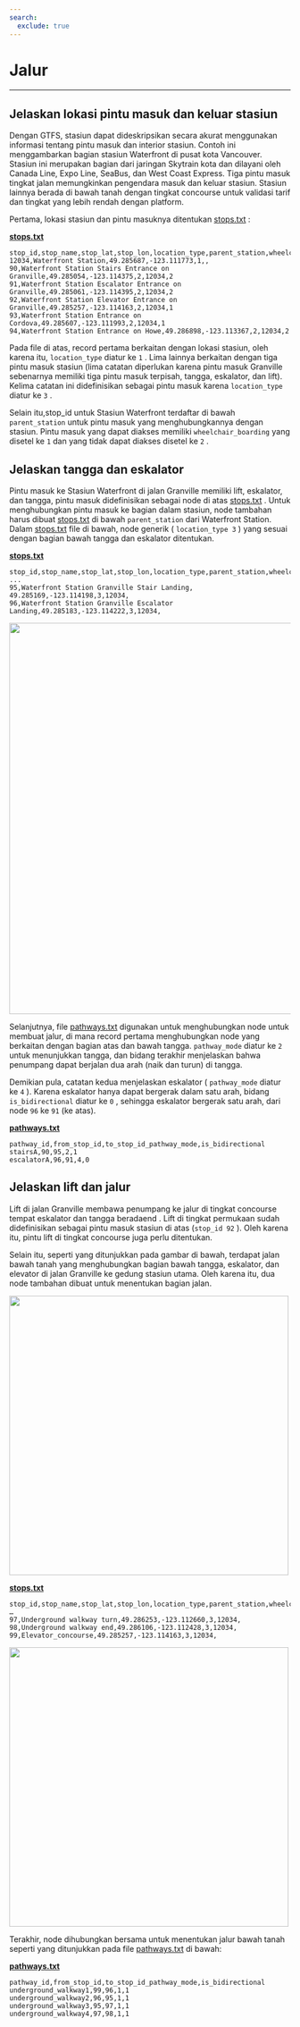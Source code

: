 ```yaml
---
search:
  exclude: true
---
```


# Jalur

<hr/>

## Jelaskan lokasi pintu masuk dan keluar stasiun

Dengan GTFS, stasiun dapat dideskripsikan secara akurat menggunakan informasi tentang pintu masuk dan interior stasiun. Contoh ini menggambarkan bagian stasiun Waterfront di pusat kota Vancouver. Stasiun ini merupakan bagian dari jaringan Skytrain kota dan dilayani oleh Canada Line, Expo Line, SeaBus, dan West Coast Express. Tiga pintu masuk tingkat jalan memungkinkan pengendara masuk dan keluar stasiun. Stasiun lainnya berada di bawah tanah dengan tingkat concourse untuk validasi tarif dan tingkat yang lebih rendah dengan platform.

Pertama, lokasi stasiun dan pintu masuknya ditentukan [stops.txt](../../reference/#pathwaystxt) :

[**stops.txt**](../../reference/#stopstxt)

    stop_id,stop_name,stop_lat,stop_lon,location_type,parent_station,wheelchair_boarding
    12034,Waterfront Station,49.285687,-123.111773,1,,
    90,Waterfront Station Stairs Entrance on Granville,49.285054,-123.114375,2,12034,2
    91,Waterfront Station Escalator Entrance on Granville,49.285061,-123.114395,2,12034,2
    92,Waterfront Station Elevator Entrance on Granville,49.285257,-123.114163,2,12034,1
    93,Waterfront Station Entrance on Cordova,49.285607,-123.111993,2,12034,1
    94,Waterfront Station Entrance on Howe,49.286898,-123.113367,2,12034,2

Pada file di atas, record pertama berkaitan dengan lokasi stasiun, oleh karena itu, `location_type` diatur ke `1` . Lima lainnya berkaitan dengan tiga pintu masuk stasiun (lima catatan diperlukan karena pintu masuk Granville sebenarnya memiliki tiga pintu masuk terpisah, tangga, eskalator, dan lift). Kelima catatan ini didefinisikan sebagai pintu masuk karena `location_type` diatur ke `3` .

Selain itu,stop_id untuk Stasiun Waterfront terdaftar di bawah `parent_station` untuk pintu masuk yang menghubungkannya dengan stasiun. Pintu masuk yang dapat diakses memiliki `wheelchair_boarding` yang disetel ke `1` dan yang tidak dapat diakses disetel ke `2` .

## Jelaskan tangga dan eskalator

Pintu masuk ke Stasiun Waterfront di jalan Granville memiliki lift, eskalator, dan tangga, pintu masuk didefinisikan sebagai node di atas [stops.txt](../../reference/#stopstxt) . Untuk menghubungkan pintu masuk ke bagian dalam stasiun, node tambahan harus dibuat [stops.txt](../../reference/#stopstxt) di bawah `parent_station` dari Waterfront Station. Dalam [stops.txt](../../reference/#stopstxt) file di bawah, node generik ( `location_type 3` ) yang sesuai dengan bagian bawah tangga dan eskalator ditentukan.

[**stops.txt**](../../reference/#stopstxt)

    stop_id,stop_name,stop_lat,stop_lon,location_type,parent_station,wheelchair_boarding
    ...
    95,Waterfront Station Granville Stair Landing, 49.285169,-123.114198,3,12034,
    96,Waterfront Station Granville Escalator Landing,49.285183,-123.114222,3,12034,

<img class="center" src="../../../assets/pathways.png" width="700px"/>

Selanjutnya, file [pathways.txt](../../reference/#pathwaystxt) digunakan untuk menghubungkan node untuk membuat jalur, di mana record pertama menghubungkan node yang berkaitan dengan bagian atas dan bawah tangga. `pathway_mode` diatur ke `2` untuk menunjukkan tangga, dan bidang terakhir menjelaskan bahwa penumpang dapat berjalan dua arah (naik dan turun) di tangga.

Demikian pula, catatan kedua menjelaskan eskalator ( `pathway_mode` diatur ke `4` ). Karena eskalator hanya dapat bergerak dalam satu arah, bidang `is_bidirectional` diatur ke `0` , sehingga eskalator bergerak satu arah, dari node `96` ke `91` (ke atas).

[**pathways.txt**](../../reference/#pathwaystxt)

    pathway_id,from_stop_id,to_stop_id_pathway_mode,is_bidirectional
    stairsA,90,95,2,1
    escalatorA,96,91,4,0

## Jelaskan lift dan jalur

Lift di jalan Granville membawa penumpang ke jalur di tingkat concourse tempat eskalator dan tangga beradaend . Lift di tingkat permukaan sudah didefinisikan sebagai pintu masuk stasiun di atas (`stop_id 92` ). Oleh karena itu, pintu lift di tingkat concourse juga perlu ditentukan.

Selain itu, seperti yang ditunjukkan pada gambar di bawah, terdapat jalan bawah tanah yang menghubungkan bagian bawah tangga, eskalator, dan elevator di jalan Granville ke gedung stasiun utama. Oleh karena itu, dua node tambahan dibuat untuk menentukan bagian jalan.

<img class="center" src="../../../assets/pathways-2.png" width="500px"/>

[**stops.txt**](../../reference/#stopstxt)

    stop_id,stop_name,stop_lat,stop_lon,location_type,parent_station,wheelchair_boarding
    …
    97,Underground walkway turn,49.286253,-123.112660,3,12034,
    98,Underground walkway end,49.286106,-123.112428,3,12034,
    99,Elevator_concourse,49.285257,-123.114163,3,12034,

<img class="center" src="../../../assets/pathways-3.png" width="500px"/>

Terakhir, node dihubungkan bersama untuk menentukan jalur bawah tanah seperti yang ditunjukkan pada file [pathways.txt](../../reference/#pathwaystxt) di bawah:

[**pathways.txt**](../../reference/#pathwaystxt)

    pathway_id,from_stop_id,to_stop_id_pathway_mode,is_bidirectional
    underground_walkway1,99,96,1,1
    underground_walkway2,96,95,1,1
    underground_walkway3,95,97,1,1
    underground_walkway4,97,98,1,1
